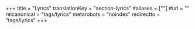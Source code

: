 +++
title = "Lyrics"
translationKey = "section-lyrics"
#aliases = [""]
#url = ""
relcanonical = "tags/lyrics"
metarobots = "noindex"
redirectto = "tags/lyrics"
+++

